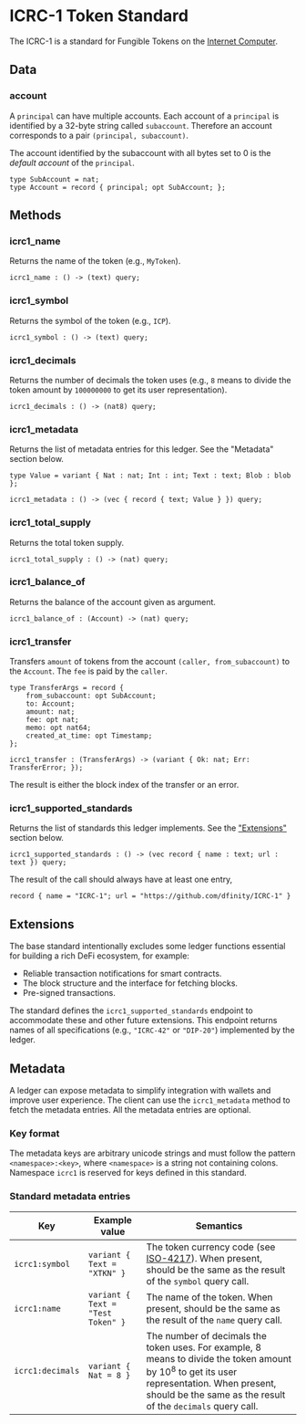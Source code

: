 # ICRC-1 Token Standard

The ICRC-1 is a standard for Fungible Tokens on the [Internet Computer](https://internetcomputer.org).

## Data

### account

A `principal` can have multiple accounts. Each account of a `principal` is identified by a 32-byte string called `subaccount`. Therefore an account corresponds to a pair `(principal, subaccount)`.

The account identified by the subaccount with all bytes set to 0 is the _default account_ of the `principal`.

```
type SubAccount = nat;
type Account = record { principal; opt SubAccount; };
```

## Methods

### icrc1_name

Returns the name of the token (e.g., `MyToken`).

```
icrc1_name : () -> (text) query;
```

### icrc1_symbol

Returns the symbol of the token (e.g., `ICP`).

```
icrc1_symbol : () -> (text) query;
```

### icrc1_decimals

Returns the number of decimals the token uses (e.g., `8` means to divide the token amount by `100000000` to get its user representation).

```
icrc1_decimals : () -> (nat8) query;
```

### icrc1_metadata

Returns the list of metadata entries for this ledger.
See the "Metadata" section below.

```
type Value = variant { Nat : nat; Int : int; Text : text; Blob : blob };

icrc1_metadata : () -> (vec { record { text; Value } }) query;
```

### icrc1_total_supply

Returns the total token supply.

```
icrc1_total_supply : () -> (nat) query;
```

### icrc1_balance_of

Returns the balance of the account given as argument.

```
icrc1_balance_of : (Account) -> (nat) query;
```

### icrc1_transfer

Transfers `amount` of tokens from the account `(caller, from_subaccount)` to the `Account`. The `fee` is paid by the `caller`.

```
type TransferArgs = record {
    from_subaccount: opt SubAccount;
    to: Account;
    amount: nat;
    fee: opt nat;
    memo: opt nat64;
    created_at_time: opt Timestamp;
};

icrc1_transfer : (TransferArgs) -> (variant { Ok: nat; Err: TransferError; });
```

The result is either the block index of the transfer or an error.

### icrc1_supported_standards

Returns the list of standards this ledger implements.
See the ["Extensions"](#extensions) section below.

```
icrc1_supported_standards : () -> (vec record { name : text; url : text }) query;
```

The result of the call should always have at least one entry,

```candid
record { name = "ICRC-1"; url = "https://github.com/dfinity/ICRC-1" }
```

## Extensions <span id="extensions"></span>

The base standard intentionally excludes some ledger functions essential for building a rich DeFi ecosystem, for example:

  - Reliable transaction notifications for smart contracts.
  - The block structure and the interface for fetching blocks.
  - Pre-signed transactions.

The standard defines the `icrc1_supported_standards` endpoint to accommodate these and other future extensions.
This endpoint returns names of all specifications (e.g., `"ICRC-42"` or `"DIP-20"`) implemented by the ledger.

## Metadata

A ledger can expose metadata to simplify integration with wallets and improve user experience.
The client can use the `icrc1_metadata` method to fetch the metadata entries. 
All the metadata entries are optional.

### Key format

The metadata keys are arbitrary unicode strings and must follow the pattern `<namespace>:<key>`, where `<namespace>` is a string not containing colons.
Namespace `icrc1` is reserved for keys defined in this standard.

### Standard metadata entries

| Key | Example value | Semantics |
| --- | ------------- | --------- |
| `icrc1:symbol` | `variant { Text = "XTKN" }` | The token currency code (see [ISO-4217](https://en.wikipedia.org/wiki/ISO_4217)). When present, should be the same as the result of the `symbol` query call. |
| `icrc1:name` | `variant { Text = "Test Token" }` | The name of the token. When present, should be the same as the result of the `name` query call. |
| `icrc1:decimals` | `variant { Nat = 8 }` | The number of decimals the token uses. For example, 8 means to divide the token amount by 10<sup>8</sup> to get its user representation. When present, should be the same as the result of the `decimals` query call. |

